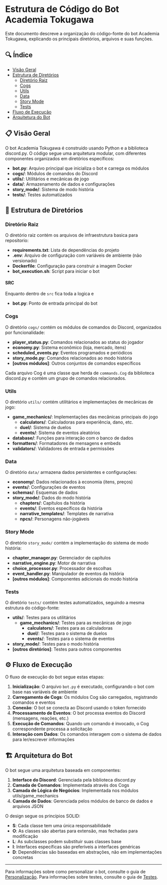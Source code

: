 # Estrutura de Código do Bot Academia Tokugawa

Este documento descreve a organização do código-fonte do bot Academia Tokugawa, explicando os principais diretórios, arquivos e suas funções.

## 🔍 Índice

- [Visão Geral](#visão-geral)
- [Estrutura de Diretórios](#estrutura-de-diretórios)
  - [Diretório Raiz](#diretório-raiz)
  - [Cogs](#cogs)
  - [Utils](#utils)
  - [Data](#data)
  - [Story Mode](#story-mode)
  - [Tests](#tests)
- [Fluxo de Execução](#fluxo-de-execução)
- [Arquitetura do Bot](#arquitetura-do-bot)

## 📋 Visão Geral

O bot Academia Tokugawa é construído usando Python e a biblioteca discord.py. O código segue uma arquitetura modular, com diferentes componentes organizados em diretórios específicos:

- **bot.py**: Arquivo principal que inicializa o bot e carrega os módulos
- **cogs/**: Módulos de comandos do Discord
- **utils/**: Utilitários e mecânicas de jogo
- **data/**: Armazenamento de dados e configurações
- **story_mode/**: Sistema de modo história
- **tests/**: Testes automatizados

## 📁 Estrutura de Diretórios

### Diretório Raiz

O diretório raiz contém os arquivos de infraestrutura basica para repositorio:

- **requirements.txt**: Lista de dependências do projeto
- **.env**: Arquivo de configuração com variáveis de ambiente (não versionado)
- **Dockerfile**: Configuração para construir a imagem Docker
- **bot_execution.sh**: Script para iniciar o bot


#### SRC

Enquanto dentro de `src` fica toda a logica e 


- **bot.py**: Ponto de entrada principal do bot


### Cogs

O diretório `cogs/` contém os módulos de comandos do Discord, organizados por funcionalidade:

- **player_status.py**: Comandos relacionados ao status do jogador
- **economy.py**: Sistema econômico (loja, mercado, itens)
- **scheduled_events.py**: Eventos programados e periódicos
- **story_mode.py**: Comandos relacionados ao modo história
- **[outros módulos]**: Outros conjuntos de comandos específicos

Cada arquivo Cog é uma classe que herda de `commands.Cog` da biblioteca discord.py e contém um grupo de comandos relacionados.

### Utils

O diretório `utils/` contém utilitários e implementações de mecânicas de jogo:

- **game_mechanics/**: Implementações das mecânicas principais do jogo
  - **calculators/**: Calculadoras para experiência, dano, etc.
  - **duel/**: Sistema de duelos
  - **events/**: Sistema de eventos aleatórios
- **database/**: Funções para interação com o banco de dados
- **formatters/**: Formatadores de mensagens e embeds
- **validators/**: Validadores de entrada e permissões

### Data

O diretório `data/` armazena dados persistentes e configurações:

- **economy/**: Dados relacionados à economia (itens, preços)
- **events/**: Configurações de eventos
- **schemas/**: Esquemas de dados
- **story_mode/**: Dados do modo história
  - **chapters/**: Capítulos da história
  - **events/**: Eventos específicos da história
  - **narrative_templates/**: Templates de narrativa
  - **npcs/**: Personagens não-jogáveis

### Story Mode

O diretório `story_mode/` contém a implementação do sistema de modo história:

- **chapter_manager.py**: Gerenciador de capítulos
- **narrative_engine.py**: Motor de narrativa
- **choice_processor.py**: Processador de escolhas
- **event_handler.py**: Manipulador de eventos da história
- **[outros módulos]**: Componentes adicionais do modo história

### Tests

O diretório `tests/` contém testes automatizados, seguindo a mesma estrutura do código-fonte:

- **utils/**: Testes para os utilitários
  - **game_mechanics/**: Testes para as mecânicas de jogo
    - **calculators/**: Testes para as calculadoras
    - **duel/**: Testes para o sistema de duelos
    - **events/**: Testes para o sistema de eventos
- **story_mode/**: Testes para o modo história
- **[outros diretórios]**: Testes para outros componentes

## ⚙️ Fluxo de Execução

O fluxo de execução do bot segue estas etapas:

1. **Inicialização**: O arquivo `bot.py` é executado, configurando o bot com base nas variáveis de ambiente
2. **Carregamento de Cogs**: Os módulos Cog são carregados, registrando comandos e eventos
3. **Conexão**: O bot se conecta ao Discord usando o token fornecido
4. **Processamento de Eventos**: O bot processa eventos do Discord (mensagens, reações, etc.)
5. **Execução de Comandos**: Quando um comando é invocado, o Cog correspondente processa a solicitação
6. **Interação com Dados**: Os comandos interagem com o sistema de dados para ler/escrever informações

## 🏗️ Arquitetura do Bot

O bot segue uma arquitetura baseada em componentes:

1. **Interface do Discord**: Gerenciada pela biblioteca discord.py
2. **Camada de Comandos**: Implementada através dos Cogs
3. **Camada de Lógica de Negócios**: Implementada nos módulos utils/game_mechanics
4. **Camada de Dados**: Gerenciada pelos módulos de banco de dados e arquivos JSON

O design segue os princípios SOLID:
- **S**: Cada classe tem uma única responsabilidade
- **O**: As classes são abertas para extensão, mas fechadas para modificação
- **L**: As subclasses podem substituir suas classes base
- **I**: Interfaces específicas são preferíveis a interfaces genéricas
- **D**: Dependências são baseadas em abstrações, não em implementações concretas

---

Para informações sobre como personalizar o bot, consulte o guia de [Personalização](./Personalizacao.md).
Para informações sobre testes, consulte o guia de [Testes](./Testes.md).
